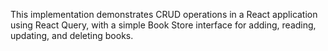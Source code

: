 This implementation demonstrates CRUD operations in a React application using React Query, with a simple Book Store interface for adding, reading, updating, and deleting books.
